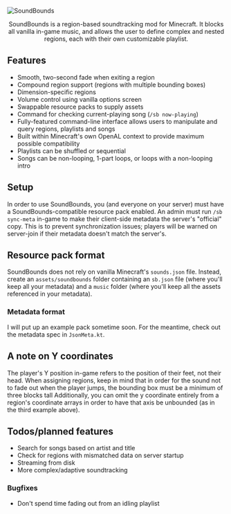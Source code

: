 ![SoundBounds](https://i.imgur.com/zlJBvJB.png)

<p align="center">
SoundBounds is a region-based soundtracking mod for Minecraft. It blocks
all vanilla in-game music, and allows the user to define complex and
nested regions, each with their own customizable playlist.
</p>

## Features

- Smooth, two-second fade when exiting a region
- Compound region support (regions with multiple bounding boxes)
- Dimension-specific regions
- Volume control using vanilla options screen
- Swappable resource packs to supply assets
- Command for checking current-playing song (`/sb now-playing`)
- Fully-featured command-line interface allows users to manipulate and
    query regions, playlists and songs
- Built within Minecraft's own OpenAL context to provide maximum
    possible compatibility
- Playlists can be shuffled or sequential
- Songs can be non-looping, 1-part loops, or loops with a non-looping
    intro

## Setup

In order to use SoundBounds, you (and everyone on your server) must have
a SoundBounds-compatible resource pack enabled. An admin must run `/sb
sync-meta` in-game to make their client-side metadata the server's
"official" copy. This is to prevent synchronization issues; players will
be warned on server-join if their metadata doesn't match the server's.

## Resource pack format

SoundBounds does not rely on vanilla Minecraft's `sounds.json` file.
Instead, create an `assets/soundbounds` folder containing an `sb.json`
file (where you'll keep all your metadata) and a `music` folder (where
you'll keep all the assets referenced in your metadata).

### Metadata format

I will put up an example pack sometime soon. For the meantime, check out
the metadata spec in `JsonMeta.kt`.

## A note on Y coordinates

The player's Y position in-game refers to the position of their feet,
not their head. When assigning regions, keep in mind that in order for
the sound not to fade out when the player jumps, the bounding box must
be a minimum of three blocks tall Additionally, you can omit the y
coordinate entirely from a region's coordinate arrays in order to have
that axis be unbounded (as in the third example above).

## Todos/planned features

- Search for songs based on artist and title
- Check for regions with mismatched data on server startup
- Streaming from disk
- More complex/adaptive soundtracking

### Bugfixes

- Don't spend time fading out from an idling playlist

